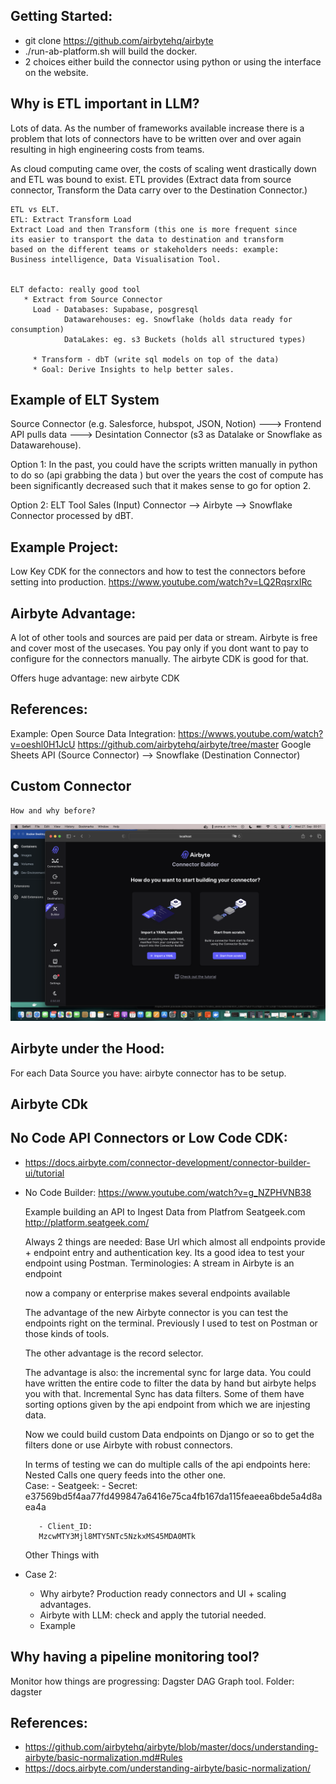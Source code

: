 ## Getting Started: 
   * git clone https://github.com/airbytehq/airbyte
   * ./run-ab-platform.sh will build the docker.
   * 2 choices either build the connector using python or using the interface on the website.

## Why is ETL important in LLM?
   Lots of data. As the number of frameworks available increase
   there is a problem that lots of connectors have to be written
   over and over again resulting in high engineering costs from teams.

   As cloud computing came over, the costs of scaling went drastically
   down and ETL was bound to exist. ETL provides (Extract data from source
   connector, Transform the Data carry over to the Destination Connector.)
  
    ETL vs ELT.
    ETL: Extract Transform Load
    Extract Load and then Transform (this one is more frequent since 
    its easier to transport the data to destination and transform
    based on the different teams or stakeholders needs: example:
    Business intelligence, Data Visualisation Tool.


    ELT defacto: really good tool
       * Extract from Source Connector
         Load - Databases: Supabase, posgresql
                Datawarehouses: eg. Snowflake (holds data ready for consumption)
                DataLakes: eg. s3 Buckets (holds all structured types)
    
         * Transform - dbT (write sql models on top of the data)
         * Goal: Derive Insights to help better sales.     


## Example of ELT System
   Source Connector (e.g. Salesforce, hubspot, JSON, Notion) ---> Frontend API pulls data 
   ---> Desintation Connector (s3 as Datalake or Snowflake as Datawarehouse).


   Option 1: In the past, you could have the scripts written manually in python to do so (api grabbing the data ) but over the years
   the cost of compute has been significantly decreased such that it makes sense to go for option 2.
    
   Option 2: ELT Tool
   Sales (Input) Connector --> Airbyte --> Snowflake Connector processed by dBT.

## Example Project: 
   Low Key CDK for the connectors and how to test the connectors before setting into production.
    https://www.youtube.com/watch?v=LQ2RqsrxIRc 

## Airbyte Advantage:
   A lot of other tools and sources are paid per data or stream. Airbyte is free and cover most of 
   the usecases. You pay only if you dont want to pay to configure for the connectors manually.
   The airbyte CDK is good for that.
   
   Offers huge advantage: new airbyte CDK

## References:
   Example: Open Source Data Integration: https://wwws.youtube.com/watch?v=oeshl0H1JcU
   https://github.com/airbytehq/airbyte/tree/master
    Google Sheets API (Source Connector) --> Snowflake (Destination Connector)

## Custom Connector
    How and why before?
![airbyte](airbyte.png)

## Airbyte under the Hood:
   For each Data Source you have: airbyte connector has to be setup.
   

## Airbyte CDk

## No Code API Connectors or Low Code CDK:
   * https://docs.airbyte.com/connector-development/connector-builder-ui/tutorial
   * No Code Builder: https://www.youtube.com/watch?v=g_NZPHVNB38

      Example building an API to Ingest Data from Platfrom Seatgeek.com
      http://platform.seatgeek.com/

      Always 2 things are needed: Base Url which almost all endpoints provide +
      endpoint entry and authentication key.
      Its a good idea to test your endpoint using Postman.
      Terminologies: A stream in Airbyte is an endpoint 

      now a company or enterprise makes several endpoints available 

      The advantage of the new Airbyte connector is you can test the endpoints
      right on the terminal. Previously I used to test on Postman or those kinds of tools.

      The other advantage is the record selector. 

      The advantage is also: the incremental sync for large data. You could have written the entire code to filter the data by hand but airbyte helps you with that. Incremental Sync has data filters. 
      Some of them have sorting options given by the api endpoint from which
      we are injesting data.

      Now we could build custom Data endpoints on Django or so to get the filters done or use Airbyte with robust connectors.


      In terms of testing we can do multiple calls of the api endpoints here: 
      Nested Calls one query feeds into the other one.      
      Case: 
         - Seatgeek: 
            - Secret: e37569bd5f4aa77fd499847a6416e75ca4fb167da115feaeea6bde5a4d8aea4a

            - Client_ID: 
            MzcwMTY3Mjl8MTY5NTc5NzkxMS45MDA0MTk 

      Other Things with 
   
   * Case 2: 
     * Why airbyte? Production ready connectors and UI + scaling advantages.
     * Airbyte with LLM: check and apply the tutorial needed.
     * Example

## Why having a pipeline monitoring tool?
   Monitor how things are progressing: Dagster DAG Graph tool.
   Folder: dagster

## References:
   * https://github.com/airbytehq/airbyte/blob/master/docs/understanding-airbyte/basic-normalization.md#Rules
   * https://docs.airbyte.com/understanding-airbyte/basic-normalization/